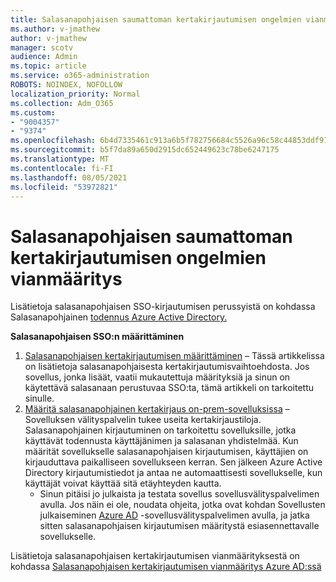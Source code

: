 ```yaml
---
title: Salasanapohjaisen saumattoman kertakirjautumisen ongelmien vianmääritys
ms.author: v-jmathew
author: v-jmathew
manager: scotv
audience: Admin
ms.topic: article
ms.service: o365-administration
ROBOTS: NOINDEX, NOFOLLOW
localization_priority: Normal
ms.collection: Adm_O365
ms.custom:
- "9004357"
- "9374"
ms.openlocfilehash: 6b4d7335461c913a6b5f782756684c5526a96c58c44853ddf9154aa51607bd4a
ms.sourcegitcommit: b5f7da89a650d2915dc652449623c78be6247175
ms.translationtype: MT
ms.contentlocale: fi-FI
ms.lasthandoff: 08/05/2021
ms.locfileid: "53972821"
---
```

# <a name="troubleshoot-password-based-seamless-single-sign-on-sso-issues"></a>Salasanapohjaisen saumattoman kertakirjautumisen ongelmien vianmääritys

Lisätietoja salasanapohjaisen SSO-kirjautumisen perussyistä on kohdassa Salasanapohjainen [todennus Azure Active Directory.](https://docs.microsoft.com/azure/active-directory/fundamentals/auth-password-based-sso)

**Salasanapohjaisen SSO:n määrittäminen**

1. [Salasanapohjaisen kertakirjautumisen määrittäminen](https://docs.microsoft.com/azure/active-directory/manage-apps/configure-password-single-sign-on-non-gallery-applications) – Tässä artikkelissa on lisätietoja salasanapohjaisesta kertakirjautumisvaihtoehdosta. Jos sovellus, jonka lisäät, vaatii mukautettuja määrityksiä ja sinun on käytettävä salasanaan perustuvaa SSO:ta, tämä artikkeli on tarkoitettu sinulle.
2. [Määritä salasanapohjainen kertakirjaus on-prem-sovelluksissa](https://docs.microsoft.com/azure/active-directory/manage-apps/application-proxy-configure-single-sign-on-password-vaulting) – Sovelluksen välityspalvelin tukee useita kertakirjaustiloja. Salasanapohjainen kirjautuminen on tarkoitettu sovelluksille, jotka käyttävät todennusta käyttäjänimen ja salasanan yhdistelmää. Kun määrität sovellukselle salasanapohjaisen kirjautumisen, käyttäjien on kirjauduttava paikalliseen sovellukseen kerran. Sen jälkeen Azure Active Directory kirjautumistiedot ja antaa ne automaattisesti sovellukselle, kun käyttäjät voivat käyttää sitä etäyhteyden kautta.
    - Sinun pitäisi jo julkaista ja testata sovellus sovellusvälityspalvelimen avulla. Jos näin ei ole, noudata ohjeita, jotka ovat kohdan Sovellusten julkaiseminen [Azure AD](https://docs.microsoft.com/azure/active-directory/manage-apps/application-proxy-add-on-premises-application) -sovellusvälityspalvelimen avulla, ja jatka sitten salasanapohjaisen kirjautumisen määritystä esiasennettavalle sovellukselle.

Lisätietoja salasanapohjaisen kertakirjautumisen vianmäärityksestä on kohdassa [Salasanapohjaisen kertakirjautumisen vianmääritys Azure AD:ssä](https://docs.microsoft.com/azure/active-directory/manage-apps/troubleshoot-password-based-sso)
